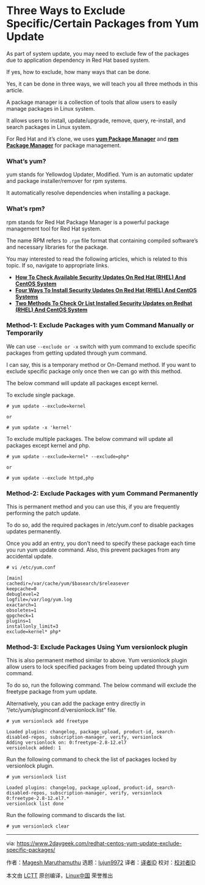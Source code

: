 [#]: collector: (lujun9972)
[#]: translator: (geekpi)
[#]: reviewer: ( )
[#]: publisher: ( )
[#]: url: ( )
[#]: subject: (Three Ways to Exclude Specific/Certain Packages from Yum Update)
[#]: via: (https://www.2daygeek.com/redhat-centos-yum-update-exclude-specific-packages/)
[#]: author: (Magesh Maruthamuthu https://www.2daygeek.com/author/magesh/)

Three Ways to Exclude Specific/Certain Packages from Yum Update
======

As part of system update, you may need to exclude few of the packages due to application dependency in Red Hat based system.

If yes, how to exclude, how many ways that can be done.

Yes, it can be done in three ways, we will teach you all three methods in this article.

A package manager is a collection of tools that allow users to easily manage packages in Linux system.

It allows users to install, update/upgrade, remove, query, re-install, and search packages in Linux system.

For Red Hat and it’s clone, we uses **[yum Package Manager][1]** and **[rpm Package Manager][2]** for package management.

### What’s yum?

yum stands for Yellowdog Updater, Modified. Yum is an automatic updater and package installer/remover for rpm systems.

It automatically resolve dependencies when installing a package.

### What’s rpm?

rpm stands for Red Hat Package Manager is a powerful package management tool for Red Hat system.

The name RPM refers to `.rpm` file format that containing compiled software’s and necessary libraries for the package.

You may interested to read the following articles, which is related to this topic. If so, navigate to appropriate links.

  * **[How To Check Available Security Updates On Red Hat (RHEL) And CentOS System][3]**
  * **[Four Ways To Install Security Updates On Red Hat (RHEL) And CentOS Systems][4]**
  * **[Two Methods To Check Or List Installed Security Updates on Redhat (RHEL) And CentOS System][5]**



### Method-1: Exclude Packages with yum Command Manually or Temporarily

We can use `--exclude or -x` switch with yum command to exclude specific packages from getting updated through yum command.

I can say, this is a temporary method or On-Demand method. If you want to exclude specific package only once then we can go with this method.

The below command will update all packages except kernel.

To exclude single package.

```
# yum update --exclude=kernel

or

# yum update -x 'kernel'
```

To exclude multiple packages. The below command will update all packages except kernel and php.

```
# yum update --exclude=kernel* --exclude=php*

or

# yum update --exclude httpd,php
```

### Method-2: Exclude Packages with yum Command Permanently

This is permanent method and you can use this, if you are frequently performing the patch update.

To do so, add the required packages in /etc/yum.conf to disable packages updates permanently.

Once you add an entry, you don’t need to specify these package each time you run yum update command. Also, this prevent packages from any accidental update.

```
# vi /etc/yum.conf

[main]
cachedir=/var/cache/yum/$basearch/$releasever
keepcache=0
debuglevel=2
logfile=/var/log/yum.log
exactarch=1
obsoletes=1
gpgcheck=1
plugins=1
installonly_limit=3
exclude=kernel* php*
```

### Method-3: Exclude Packages Using Yum versionlock plugin

This is also permanent method similar to above. Yum versionlock plugin allow users to lock specified packages from being updated through yum command.

To do so, run the following command. The below command will exclude the freetype package from yum update.

Alternatively, you can add the package entry directly in “/etc/yum/pluginconf.d/versionlock.list” file.

```
# yum versionlock add freetype

Loaded plugins: changelog, package_upload, product-id, search-disabled-repos, subscription-manager, verify, versionlock
Adding versionlock on: 0:freetype-2.8-12.el7
versionlock added: 1
```

Run the following command to check the list of packages locked by versionlock plugin.

```
# yum versionlock list

Loaded plugins: changelog, package_upload, product-id, search-disabled-repos, subscription-manager, verify, versionlock
0:freetype-2.8-12.el7.*
versionlock list done
```

Run the following command to discards the list.

```
# yum versionlock clear
```

--------------------------------------------------------------------------------

via: https://www.2daygeek.com/redhat-centos-yum-update-exclude-specific-packages/

作者：[Magesh Maruthamuthu][a]
选题：[lujun9972][b]
译者：[译者ID](https://github.com/译者ID)
校对：[校对者ID](https://github.com/校对者ID)

本文由 [LCTT](https://github.com/LCTT/TranslateProject) 原创编译，[Linux中国](https://linux.cn/) 荣誉推出

[a]: https://www.2daygeek.com/author/magesh/
[b]: https://github.com/lujun9972
[1]: https://www.2daygeek.com/yum-command-examples-manage-packages-rhel-centos-systems/
[2]: https://www.2daygeek.com/rpm-command-examples/
[3]: https://www.2daygeek.com/check-list-view-find-available-security-updates-on-redhat-rhel-centos-system/
[4]: https://www.2daygeek.com/install-security-updates-on-redhat-rhel-centos-system/
[5]: https://www.2daygeek.com/check-installed-security-updates-on-redhat-rhel-and-centos-system/

